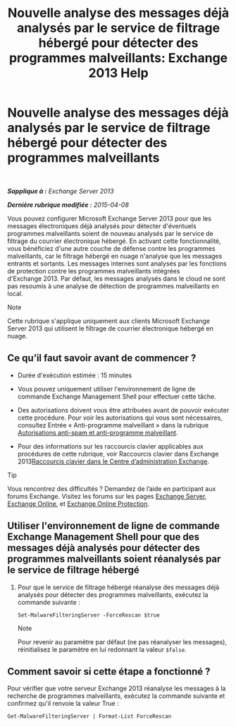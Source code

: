 ﻿---
title: 'Nouvelle analyse des messages déjà analysés par le service de filtrage hébergé pour détecter des programmes malveillants: Exchange 2013 Help'
TOCTitle: Nouvelle analyse des messages déjà analysés par le service de filtrage hébergé pour détecter des programmes malveillants
ms:assetid: ad3b6f65-6399-4a4b-8679-2e4f7f74bbbe
ms:mtpsurl: https://technet.microsoft.com/fr-fr/library/JJ150548(v=EXCHG.150)
ms:contentKeyID: 50478989
ms.date: 04/24/2018
mtps_version: v=EXCHG.150
ms.translationtype: HT
---

# Nouvelle analyse des messages déjà analysés par le service de filtrage hébergé pour détecter des programmes malveillants

 

_**Sapplique à :** Exchange Server 2013_

_**Dernière rubrique modifiée :** 2015-04-08_

Vous pouvez configurer Microsoft Exchange Server 2013 pour que les messages électroniques déjà analysés pour détecter d'éventuels programmes malveillants soient de nouveau analysés par le service de filtrage du courrier électronique hébergé. En activant cette fonctionnalité, vous bénéficiez d'une autre couche de défense contre les programmes malveillants, car le filtrage hébergé en nuage n'analyse que les messages entrants et sortants. Les messages internes sont analysés par les fonctions de protection contre les programmes malveillants intégrées d'Exchange 2013. Par défaut, les messages analysés dans le cloud ne sont pas resoumis à une analyse de détection de programmes malveillants en local.

> [!NOTE]
> Cette rubrique s'applique uniquement aux clients Microsoft Exchange Server 2013 qui utilisent le filtrage de courrier électronique hébergé en nuage.


## Ce qu’il faut savoir avant de commencer ?

  - Durée d'exécution estimée : 15 minutes

  - Vous pouvez uniquement utiliser l'environnement de ligne de commande Exchange Management Shell pour effectuer cette tâche.

  - Des autorisations doivent vous être attribuées avant de pouvoir exécuter cette procédure. Pour voir les autorisations qui vous sont nécessaires, consultez Entrée « Anti-programme malveillant » dans la rubrique [Autorisations anti-spam et anti-programme malveillant](anti-spam-and-anti-malware-permissions-exchange-2013-help.md).

  - Pour des informations sur les raccourcis clavier applicables aux procédures de cette rubrique, voir Raccourcis clavier dans Exchange 2013[Raccourcis clavier dans le Centre d’administration Exchange](keyboard-shortcuts-in-the-exchange-admin-center-exchange-online-protection-help.md).

> [!TIP]
> Vous rencontrez des difficultés ? Demandez de l’aide en participant aux forums Exchange. Visitez les forums sur les pages <a href="https://go.microsoft.com/fwlink/p/?linkid=60612">Exchange Server</a>, <a href="https://go.microsoft.com/fwlink/p/?linkid=267542">Exchange Online</a>, et <a href="https://go.microsoft.com/fwlink/p/?linkid=285351">Exchange Online Protection</a>.


## Utiliser l'environnement de ligne de commande Exchange Management Shell pour que des messages déjà analysés pour détecter des programmes malveillants soient réanalysés par le service de filtrage hébergé

1.  Pour que le service de filtrage hébergé réanalyse des messages déjà analysés pour détecter des programmes malveillants, exécutez la commande suivante :
    
        Set-MalwareFilteringServer -ForceRescan $true
    
    > [!NOTE]
    > Pour revenir au paramètre par défaut (ne pas réanalyser les messages), réinitialisez le paramètre en lui redonnant la valeur <code>$false</code>.


## Comment savoir si cette étape a fonctionné ?

Pour vérifier que votre serveur Exchange 2013 réanalyse les messages à la recherche de programmes malveillants, exécutez la commande suivante et confirmez qu'il renvoie la valeur True :

    Get-MalwareFilteringServer | Format-List ForceRescan

